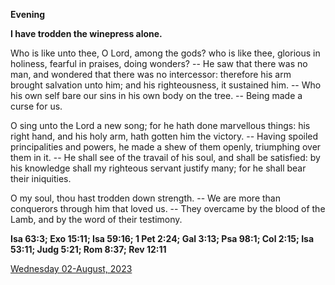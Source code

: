 **Evening**

**I have trodden the winepress alone.**
 
Who is like unto thee, O Lord, among the gods? who is like thee, glorious in holiness, fearful in praises, doing wonders? -- He saw that there was no man, and wondered that there was no intercessor: therefore his arm brought salvation unto him; and his righteousness, it sustained him. -- Who his own self bare our sins in his own body on the tree. -- Being made a curse for us.
 
O sing unto the Lord a new song; for he hath done marvellous things: his right hand, and his holy arm, hath gotten him the victory. -- Having spoiled principalities and powers, he made a shew of them openly, triumphing over them in it. -- He shall see of the travail of his soul, and shall be satisfied: by his knowledge shall my righteous servant justify many; for he shall bear their iniquities.
 
O my soul, thou hast trodden down strength. -- We are more than conquerors through him that loved us. -- They overcame by the blood of the Lamb, and by the word of their testimony.  

**Isa 63:3; Exo 15:11; Isa 59:16; 1 Pet 2:24; Gal 3:13; Psa 98:1; Col 2:15; Isa 53:11; Judg 5:21; Rom 8:37; Rev 12:11**

[Wednesday 02-August, 2023](https://t.me/daily_light)
